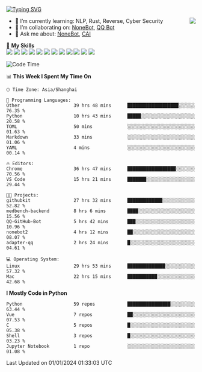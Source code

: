 [![Typing SVG](https://readme-typing-svg.herokuapp.com?size=25&duration=2500&color=8C43EA&vCenter=true&width=200&height=40&lines=Hi+there+%F0%9F%91%8B%F0%9F%8F%BB;I'm+yanyongyu)](https://git.io/typing-svg)

<a href="#">
  <img align="right" src="https://github-readme-stats.vercel.app/api?username=yanyongyu&count_private=true&show_icons=true&bg_color=15,f2f7fd,E0EAFC" />
</a>

- 🌱 I’m currently learning: NLP, Rust, Reverse, Cyber Security
- 👯 I’m collaborating on: [NoneBot](https://github.com/nonebot), [QQ Bot](https://github.com/Mrs4s/go-cqhttp)
- 💬 Ask me about: [NoneBot](https://github.com/nonebot), [CAI](https://github.com/cscs181/CAI)

🌟 **My Skills**  
![](https://img.shields.io/badge/-Python-3e74a2?style=flat-square&logo=Python&logoColor=fff)
![](https://img.shields.io/badge/-TypeScript-3178C6?style=flat-square&logo=TypeScript&logoColor=fff)
![](https://img.shields.io/badge/-Vue-4fc08d?style=flat-square&logo=Vue.js&logoColor=fff)
![](https://img.shields.io/badge/-React-2d98ce?style=flat-square&logo=React&logoColor=fff)
![](https://img.shields.io/badge/-FastAPI-009688?style=flat-square&logo=FastAPI&logoColor=fff)
![](https://img.shields.io/badge/-Linux-000000?style=flat-square&logo=Linux&logoColor=fff)
![](https://img.shields.io/badge/-Docker-2496ED?style=flat-square&logo=Docker&logoColor=fff)
![](https://img.shields.io/badge/-Kubernetes-326CE5?style=flat-square&logo=Kubernetes&logoColor=fff)
![](https://img.shields.io/badge/-GitHub%20Actions-2088FF?style=flat-square&logo=GitHubActions&logoColor=fff)
![](https://img.shields.io/badge/-PostgreSQL-4169E1?style=flat-square&logo=PostgreSQL&logoColor=fff)
![](https://img.shields.io/badge/-Redis-DC382D?style=flat-square&logo=Redis&logoColor=fff)
![](https://img.shields.io/badge/-MongoDB-47A248?style=flat-square&logo=MongoDB&logoColor=fff)

<!--START_SECTION:waka-->
![Code Time](http://img.shields.io/badge/Code%20Time-5%2C605%20hrs-blue)

📊 **This Week I Spent My Time On** 

```text
🕑︎ Time Zone: Asia/Shanghai

💬 Programming Languages: 
Other                    39 hrs 48 mins      ███████████████████░░░░░░   76.35 % 
Python                   10 hrs 43 mins      █████░░░░░░░░░░░░░░░░░░░░   20.58 % 
TOML                     50 mins             ░░░░░░░░░░░░░░░░░░░░░░░░░   01.63 % 
Markdown                 33 mins             ░░░░░░░░░░░░░░░░░░░░░░░░░   01.06 % 
YAML                     4 mins              ░░░░░░░░░░░░░░░░░░░░░░░░░   00.14 % 

🔥 Editors: 
Chrome                   36 hrs 47 mins      ██████████████████░░░░░░░   70.56 % 
VS Code                  15 hrs 21 mins      ███████░░░░░░░░░░░░░░░░░░   29.44 % 

🐱‍💻 Projects: 
githubkit                27 hrs 32 mins      █████████████░░░░░░░░░░░░   52.82 % 
medbench-backend         8 hrs 6 mins        ████░░░░░░░░░░░░░░░░░░░░░   15.56 % 
QQ-GitHub-Bot            5 hrs 42 mins       ███░░░░░░░░░░░░░░░░░░░░░░   10.96 % 
nonebot2                 4 hrs 12 mins       ██░░░░░░░░░░░░░░░░░░░░░░░   08.07 % 
adapter-qq               2 hrs 24 mins       █░░░░░░░░░░░░░░░░░░░░░░░░   04.61 % 

💻 Operating System: 
Linux                    29 hrs 53 mins      ██████████████░░░░░░░░░░░   57.32 % 
Mac                      22 hrs 15 mins      ███████████░░░░░░░░░░░░░░   42.68 % 
```

**I Mostly Code in Python** 

```text
Python                   59 repos            ████████████████░░░░░░░░░   63.44 % 
Vue                      7 repos             ██░░░░░░░░░░░░░░░░░░░░░░░   07.53 % 
C                        5 repos             █░░░░░░░░░░░░░░░░░░░░░░░░   05.38 % 
Shell                    3 repos             █░░░░░░░░░░░░░░░░░░░░░░░░   03.23 % 
Jupyter Notebook         1 repo              ░░░░░░░░░░░░░░░░░░░░░░░░░   01.08 % 
```




 Last Updated on 01/01/2024 01:33:03 UTC
<!--END_SECTION:waka-->
